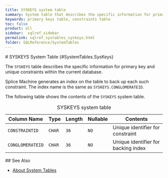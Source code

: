 ```yaml
---
title: SYSKEYS system table
summary: System table that describes the specific information for primary key and unique constraints within the current database.
keywords: primary keys table, constraints table
toc: false
product: all
sidebar:  sqlref_sidebar
permalink: sqlref_systables_syskeys.html
folder: SQLReference/SystemTables
---
```

<section>
<div class="TopicContent" data-swiftype-index="true" markdown="1">
# SYSKEYS System Table   {#SystemTables.SysKeys}

The `SYSKEYS` table describes the specific information for primary key
and unique constraints within the current database.

Splice Machine generates an index on the table to back up each such
constraint. The index name is the same as `SYSKEYS.CONGLOMERATEID`.

The following table shows the contents of the `SYSKEYS` system table.

<table>
                <caption>SYSKEYS system table</caption>
                <col />
                <col />
                <col />
                <col />
                <col />
                <thead>
                    <tr>
                        <th>Column Name</th>
                        <th>Type</th>
                        <th>Length</th>
                        <th>Nullable</th>
                        <th>Contents</th>
                    </tr>
                </thead>
                <tbody>
                    <tr>
                        <td><code>CONSTRAINTID</code></td>
                        <td><code>CHAR</code></td>
                        <td><code>36</code></td>
                        <td><code>NO</code></td>
                        <td>Unique identifier for constraint</td>
                    </tr>
                    <tr>
                        <td><code>CONGLOMERATEID</code></td>
                        <td><code>CHAR</code></td>
                        <td><code>36</code></td>
                        <td><code>NO</code></td>
                        <td>Unique identifier for backing index</td>
                    </tr>
                </tbody>
            </table>
## See Also

* [About System Tables](sqlref_systables_intro.html)

</div>
</section>

